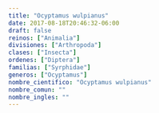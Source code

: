 ```yaml
---
title: "Ocyptamus wulpianus"
date: 2017-08-18T20:46:32-06:00
draft: false
reinos: ["Animalia"]
divisiones: ["Arthropoda"]
clases: ["Insecta"]
ordenes: ["Diptera"]
familias: ["Syrphidae"]
generos: ["Ocyptamus"]
nombre_cientifico: "Ocyptamus wulpianus"
nombre_comun: ""
nombre_ingles: ""
---
```

